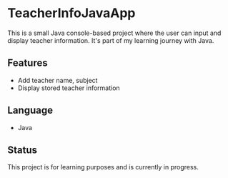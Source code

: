 # TeacherInfoJavaApp

This is a small Java console-based project where the user can input and display teacher information. It's part of my learning journey with Java.

## Features
- Add teacher name, subject
- Display stored teacher information

## Language
- Java

## Status
This project is for learning purposes and is currently in progress.
